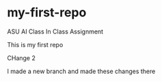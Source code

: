 # my-first-repo
ASU AI Class In Class Assignment

This is my first repo

CHange 2

I made a new branch and made these changes there
